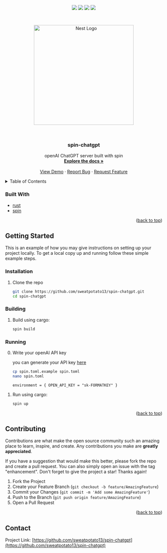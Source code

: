 <div id="top"></div>
<p align="center">
<img src=https://img.shields.io/github/stars/sweatpotato13/spin-chatgpt?style=for-the-badge&logo=appveyor&color=blue />
<img src=https://img.shields.io/github/forks/sweatpotato13/spin-chatgpt?style=for-the-badge&logo=appveyor&color=blue />
<img src=https://img.shields.io/github/issues/sweatpotato13/spin-chatgpt?style=for-the-badge&logo=appveyor&color=informational />
<img src=https://img.shields.io/github/issues-pr/sweatpotato13/spin-chatgpt?style=for-the-badge&logo=appveyor&color=informational />
</p>
<br />
<!-- PROJECT LOGO -->
<p align="center">
  <a href="https://www.fermyon.com/" target="blank"><img src="https://i.imgur.com/r3wGmcG.png" width="320" alt="Nest Logo" /></a>
</p>

<br />
<div align="center">
  <a href="https://github.com/sweatpotato13/spin-chatgpt">
    <!-- <img src="images/logo.png" alt="Logo" width="80" height="80"> -->
  </a>

<h3 align="center">spin-chatgpt</h3>

  <p align="center">
    openAI ChatGPT server built with spin
    <br />
    <a href="https://github.com/sweatpotato13/spin-chatgpt"><strong>Explore the docs »</strong></a>
    <br />
    <br />
    <a href="https://github.com/sweatpotato13/spin-chatgpt">View Demo</a>
    ·
    <a href="https://github.com/sweatpotato13/spin-chatgpt/issues">Report Bug</a>
    ·
    <a href="https://github.com/sweatpotato13/spin-chatgpt/issues">Request Feature</a>
  </p>
</div>

<!-- TABLE OF CONTENTS -->
<details>
  <summary>Table of Contents</summary>
  <ol>
    <li>
      <ul>
        <li><a href="#built-with">Built With</a></li>
      </ul>
    </li>
    <li>
      <a href="#getting-started">Getting Started</a>
      <ul>
        <li><a href="#prerequisites">Prerequisites</a></li>
        <li><a href="#installation">Installation</a></li>
      </ul>
    </li>
    <li><a href="#usage">Usage</a></li>
    <li><a href="#roadmap">Roadmap</a></li>
    <li><a href="#contributing">Contributing</a></li>
    <li><a href="#license">License</a></li>
    <li><a href="#contact">Contact</a></li>
    <li><a href="#acknowledgments">Acknowledgments</a></li>
  </ol>
</details>

### Built With

-   [rust](https://www.rust-lang.org/)
-   [spin](https://developer.fermyon.com/)

<p align="right">(<a href="#top">back to top</a>)</p>

<!-- GETTING STARTED -->

## Getting Started

This is an example of how you may give instructions on setting up your project locally.
To get a local copy up and running follow these simple example steps.

### Installation

1. Clone the repo
    ```sh
    git clone https://github.com/sweatpotato13/spin-chatgpt.git
    cd spin-chatgpt
    ```

### Building

1. Build using cargo:
    ```sh
    spin build
    ```

### Running

0. Write your openAI API key

    you can generate your API key [here](https://platform.openai.com/account/api-keys)

    ```sh
    cp spin.toml.example spin.toml
    nano spin.toml
    ```

    `environment = { OPEN_API_KEY = "sk-FORMATKEY" }`

1. Run using cargo:
    ```sh
    spin up
    ```

<p align="right">(<a href="#top">back to top</a>)</p>

<!-- CONTRIBUTING -->

## Contributing

Contributions are what make the open source community such an amazing place to learn, inspire, and create. Any contributions you make are **greatly appreciated**.

If you have a suggestion that would make this better, please fork the repo and create a pull request. You can also simply open an issue with the tag "enhancement".
Don't forget to give the project a star! Thanks again!

1. Fork the Project
2. Create your Feature Branch (`git checkout -b feature/AmazingFeature`)
3. Commit your Changes (`git commit -m 'Add some AmazingFeature'`)
4. Push to the Branch (`git push origin feature/AmazingFeature`)
5. Open a Pull Request

<p align="right">(<a href="#top">back to top</a>)</p>

<!-- CONTACT -->

## Contact

Project Link: [https://github.com/sweatpotato13/spin-chatgpt](https://github.com/sweatpotato13/spin-chatgpt)
